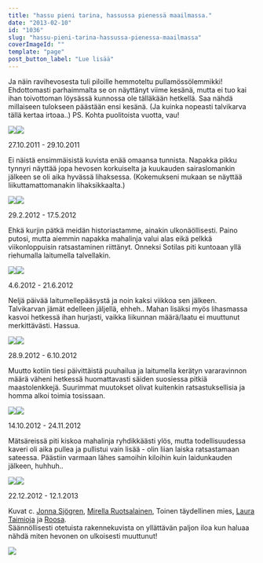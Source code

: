 ```yaml
---
title: "hassu pieni tarina, hassussa pienessä maailmassa."
date: "2013-02-10"
id: "1036"
slug: "hassu-pieni-tarina-hassussa-pienessa-maailmassa"
coverImageId: ""
template: "page"
post_button_label: "Lue lisää"
---
```


Ja näin ravihevosesta tuli piloille hemmoteltu pullamössölemmikki! Ehdottomasti parhaimmalta se on näyttänyt viime kesänä, mutta ei tuo kai ihan toivottoman löysässä kunnossa ole tälläkään hetkellä. Saa nähdä millaiseen tulokseen päästään ensi kesänä. (Ja kuinka nopeasti talvikarva tällä kertaa irtoaa..) PS. Kohta puolitoista vuotta, vau!

  

[![](/images/IMG_1826.png)](http://2.bp.blogspot.com/-tEtY8pmmUaQ/URdWgVJh8bI/AAAAAAAAFLE/xwrz-cp5Kn0/s1600/IMG_1826.png)[![](/images/sotilas4.png)](http://2.bp.blogspot.com/-30Rf3aSoZyA/URdWiUuCbWI/AAAAAAAAFLo/UWBXKqodWUk/s1600/sotilas4.png)

27.10.2011 - 29.10.2011

  

Ei näistä ensimmäisistä kuvista enää omaansa tunnista. Napakka pikku tynnyri näyttää jopa hevosen korkuiselta ja kuukauden sairaslomankin jälkeen se oli aika hyvässä lihaksessa. (Kokemukseni mukaan se näyttää liikuttamattomanakin lihaksikkaalta.)

  

[![](/images/1-unknown_soldier5.png)](http://1.bp.blogspot.com/-VpV36I7-hfs/URdWe8t3v_I/AAAAAAAAFKo/oJ_88njiSgY/s1600/1-unknown_soldier5.png)[![](/images/IMG_9898.png)](http://4.bp.blogspot.com/-JrhxYt9xHag/URdWiOaOhsI/AAAAAAAAFLg/uoWGhKqGW8A/s1600/IMG_9898.png)

29.2.2012 - 17.5.2012

  

Ehkä kurjin pätkä meidän historiastamme, ainakin ulkonäöllisesti. Paino putosi, mutta aiemmin napakka mahalinja valui alas eikä pelkkä viikonloppuisin ratsastaminen riittänyt. Onneksi Sotilas piti kuntoaan yllä riehumalla laitumella talvellakin.

  

[![](/images/uijuijui.png)](http://2.bp.blogspot.com/-L8ztOLW4m_U/URdWjZs69zI/AAAAAAAAFL0/PYd-l5YxV2I/s1600/uijuijui.png)[![](/images/IMG_2574.png)](http://1.bp.blogspot.com/-D6rfuOW1tWs/URdWgXO-BlI/AAAAAAAAFLA/sVwO_T7S1iM/s1600/IMG_2574.png)

4.6.2012 - 21.6.2012

  

Neljä päivää laitumellepääsystä ja noin kaksi viikkoa sen jälkeen. Talvikarvan jämät edelleen jäljellä, ehheh.. Mahan lisäksi myös lihasmassa kasvoi hetkessä ihan hurjasti, vaikka liikunnan määrä/laatu ei muuttunut merkittävästi. Hassua.

  

[![](/images/IMG_8920.JPG)](http://3.bp.blogspot.com/-v1K9VJEj-UI/URdWg09l4dI/AAAAAAAAFLM/PeCWKfPhB58/s1600/IMG_8920.JPG)[![](/images/IMG_9108.JPG)](http://1.bp.blogspot.com/-xhWYJelR50M/URdWhRAYPTI/AAAAAAAAFLY/puEQ21LpYqk/s1600/IMG_9108.JPG)

28.9.2012 - 6.10.2012

  

Muutto kotiin tiesi päivittäistä puuhailua ja laitumella kerätyn vararavinnon määrä väheni hetkessä huomattavasti säiden suosiessa pitkiä maastolenkkejä. Suurimmat muutokset olivat kuitenkin ratsastuksellisia ja homma alkoi toimia tosissaan.

  

[![](/images/maisa_2.jpg)](http://4.bp.blogspot.com/-uhcaLnNwenw/URdWjZ0sdZI/AAAAAAAAFLw/s_Qb_fR1bhI/s1600/maisa_2.jpg)[![](/images/IMG_0258.JPG)](http://1.bp.blogspot.com/-lelxLq_A1QM/URdWfqQeA3I/AAAAAAAAFK0/hknfSuTiDcM/s1600/IMG_0258.JPG)

14.10.2012 - 24.11.2012

  

Mätsäreissä piti kiskoa mahalinja ryhdikkäästi ylös, mutta todellisuudessa kaveri oli aika pullea ja pullistui vain lisää - olin liian laiska ratsastamaan sateessa. Päästiin varmaan lähes samoihin kiloihin kuin laidunkauden jälkeen, huhhuh..

  

[![](/images/22.12.3014.JPG)](http://1.bp.blogspot.com/-nZKJWVtsors/URdWe-JsTkI/AAAAAAAAFKk/tWfhuujSO3A/s1600/22.12.3014.JPG)[![](/images/2013.01.12_10.JPG)](http://1.bp.blogspot.com/-MweKllg3Nkc/URdWe1mNSjI/AAAAAAAAFKg/hMTMBm5Asgs/s1600/2013.01.12_10.JPG)

22.12.2012 - 12.1.2013

  
Kuvat c. [Jonna Sjögren](http://jjonnas.kuvat.fi/), [Mirella Ruotsalainen](http://hertjekker.net/), Toinen täydellinen mies, [Laura Taimioja](http://tuulis.net/kuvat/) ja [Roosa](http://sanoinkuvaamaton.blogspot.fi/).  
Säännöllisesti otetuista rakennekuvista on yllättävän paljon iloa kun haluaa nähdä miten hevonen on ulkoisesti muuttunut!  
  

[![](/images/ak.png)](http://2.bp.blogspot.com/-C93t3TcCeOE/URdevhiaTPI/AAAAAAAAFMQ/kvphv06TOCE/s1600/ak.png)
